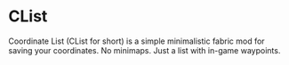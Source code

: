 # CList
Coordinate List (CList for short) is a simple minimalistic fabric mod for saving your coordinates. No minimaps. Just a list with in-game waypoints.
